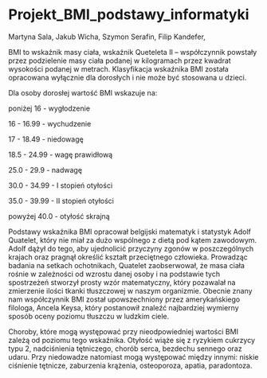 # Projekt_BMI_podstawy_informatyki
Martyna Sala,
Jakub Wicha,
Szymon Serafin,
Filip Kandefer,  

BMI to wskaźnik masy ciała, wskaźnik Queteleta II – współczynnik powstały przez podzielenie masy ciała podanej w kilogramach przez kwadrat wysokości podanej w metrach. Klasyfikacja wskaźnika BMI została opracowana wyłącznie dla dorosłych i nie może być stosowana u dzieci.

Dla osoby dorosłej wartość BMI wskazuje na:  

  poniżej 16 - wygłodzenie  
  
  16 - 16.99 - wychudzenie  
  
  17 - 18.49 - niedowagę  
  
  18.5 - 24.99 - wagę prawidłową  
  
  25.0 - 29.9 - nadwagę  
  
  30.0 - 34.99 - I stopień otyłości  
  
  35.0 - 39.99 - II stopień otyłości  
  
  powyżej 40.0 - otyłość skrajną  
  
  Podstawy wskaźnika BMI opracował belgijski matematyk i statystyk Adolf Quatelet, który nie miał za dużo wspólnego z dietą pod kątem zawodowym. Adolf dążył do tego, aby ujednolicić przyczyny zgonów w poszczególnych krajach oraz pragnął określić kształt przeciętnego człowieka. Prowadząc badania na setkach ochotnikach, Quatelet zaobserwował, że masa ciała rośnie w zależności od wzrostu danej osoby i na podstawie tych spostrzeżeń stworzył prosty wzór matematyczny, który pozawalał na zmierzenie ilości tkanki tłuszczowej w naszym organizmie. Obecnie znany nam współczynnik BMI został upowszechniony przez amerykańskiego filologa, Ancela Keysa, który postanowił znaleźć najbardziej wymierny sposób oceny poziomu tłuszczu w ludzkim ciele.
  
Choroby, które mogą występować przy nieodpowiedniej wartości BMI zależą od poziomu tego wskaźnika. Otyłość wiąże się z ryzykiem cukrzycy typu 2, nadciśnienia tętniczego, chorób serca, bezdechu sennego oraz udaru. Przy niedowadze natomiast mogą występować między innymi: niskie ciśnienie tętnicze, zaburzenia krążenia, osteoporoza, apatia, paradontoza.
